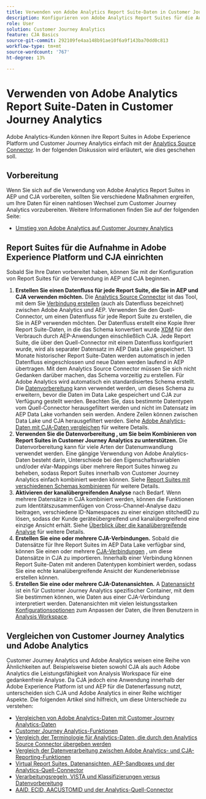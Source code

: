 ```yaml
---
title: Verwenden von Adobe Analytics Report Suite-Daten in Customer Journey Analytics
description: Konfigurieren von Adobe Analytics Report Suites für die Aufnahme in AEP und CJA
role: User
solution: Customer Journey Analytics
feature: CJA Basics
source-git-commit: 292109fe4aa148b91ae10f6a9f143ba70dd0c813
workflow-type: tm+mt
source-wordcount: '767'
ht-degree: 13%

---
```



# Verwenden von Adobe Analytics Report Suite-Daten in Customer Journey Analytics

Adobe Analytics-Kunden können ihre Report Suites in Adobe Experience Platform und Customer Journey Analytics einfach mit der [Analytics Source Connector](https://experienceleague.adobe.com/docs/experience-platform/sources/connectors/adobe-applications/analytics.html?lang=de). In der folgenden Diskussion wird erläutert, wie dies geschehen soll.

## Vorbereitung

Wenn Sie sich auf die Verwendung von Adobe Analytics Report Suites in AEP und CJA vorbereiten, sollten Sie verschiedene Maßnahmen ergreifen, um Ihre Daten für einen nahtlosen Wechsel zum Customer Journey Analytics vorzubereiten. Weitere Informationen finden Sie auf der folgenden Seite:

* [Umstieg von Adobe Analytics auf Customer Journey Analytics](/help/getting-started/aa-to-cja.md)

## Report Suites für die Aufnahme in Adobe Experience Platform und CJA einrichten

Sobald Sie Ihre Daten vorbereitet haben, können Sie mit der Konfiguration von Report Suites für die Verwendung in AEP und CJA beginnen.

1. **Erstellen Sie einen Datenfluss für jede Report Suite, die Sie in AEP und CJA verwenden möchten.** Die [Analytics Source Connector](https://experienceleague.adobe.com/docs/experience-platform/sources/connectors/adobe-applications/analytics.html?lang=en) ist das Tool, mit dem Sie [Verbindung erstellen](/help/connections/create-connection.md) (auch als Datenfluss bezeichnet) zwischen Adobe Analytics und AEP. Verwenden Sie den Quell-Connector, um einen Datenfluss für jede Report Suite zu erstellen, die Sie in AEP verwenden möchten. Der Datenfluss erstellt eine Kopie Ihrer Report Suite-Daten, in die das Schema konvertiert wurde  [XDM](https://experienceleague.adobe.com/docs/platform-learn/tutorials/schemas/schemas-and-experience-data-model.html?lang=de) für den Verbrauch durch AEP-Anwendungen einschließlich CJA. Jede Report Suite, die über den Quell-Connector mit einem Datenfluss konfiguriert wurde, wird als separater Datensatz im AEP Data Lake gespeichert. 13 Monate historischer Report Suite-Daten werden automatisch in jeden Datenfluss eingeschlossen und neue Daten werden laufend in AEP übertragen. Mit dem Analytics Source Connector müssen Sie sich nicht Gedanken darüber machen, das Schema vorzeitig zu erstellen. Für Adobe Analytics wird automatisch ein standardisiertes Schema erstellt. Die [Datenvorbereitung](https://experienceleague.adobe.com/docs/experience-platform/data-prep/home.html?lang=de) kann verwendet werden, um dieses Schema zu erweitern, bevor die Daten im Data Lake gespeichert und CJA zur Verfügung gestellt werden. Beachten Sie, dass bestimmte Datentypen vom Quell-Connector herausgefiltert werden und nicht im Datensatz im AEP Data Lake vorhanden sein werden. Andere Zeilen können zwischen Data Lake und CJA herausgefiltert werden. Siehe [Adobe Analytics-Daten mit CJA-Daten vergleichen](/help/troubleshooting/compare.md) für weitere Details.
1. **Verwenden Sie die Datenvorbereitung , um Sie beim Kombinieren von Report Suites in Customer Journey Analytics zu unterstützen.** Die Datenvorbereitung kann für viele Arten der Datenumwandlung verwendet werden. Eine gängige Verwendung von Adobe Analytics-Daten besteht darin, Unterschiede bei den Eigenschaftsvariablen und/oder eVar-Mappings über mehrere Report Suites hinweg zu beheben, sodass Report Suites innerhalb von Customer Journey Analytics einfach kombiniert werden können. Siehe [Report Suites mit verschiedenen Schemas kombinieren](/help/use-cases/combine-report-suites.md) für weitere Details.
1. **Aktivieren der kanalübergreifenden Analyse** nach Bedarf. Wenn mehrere Datensätze in CJA kombiniert werden, können die Funktionen zum Identitätszusammenfügen von Cross-Channel-Analyse dazu beitragen, verschiedene ID-Namespaces zu einer einzigen stitchedID zu lösen, sodass der Kunde geräteübergreifend und kanalübergreifend eine einzige Ansicht erhält. Siehe [Überblick über die kanalübergreifende Analyse](/help/connections/cca/overview.md) für weitere Details.
1. **Erstellen Sie eine oder mehrere CJA-Verbindungen.** Sobald die Datensätze für Ihre Report Suites im AEP Data Lake verfügbar sind, können Sie einen oder mehrere [CJA-Verbindungen](/help/connections/overview.md) , um diese Datensätze in CJA zu importieren. Innerhalb einer Verbindung können Report Suite-Daten mit anderen Datentypen kombiniert werden, sodass Sie eine echte kanalübergreifende Ansicht der Kundenerlebnisse erstellen können.
1. **Erstellen Sie eine oder mehrere CJA-Datenansichten.** A [Datenansicht](/help/data-views/data-views.md) ist ein für Customer Journey Analytics spezifischer Container, mit dem Sie bestimmen können, wie Daten aus einer CJA-Verbindung interpretiert werden. Datenansichten mit vielen leistungsstarken [Konfigurationsoptionen](/help/data-views/create-dataview.md) zum Anpassen der Daten, die Ihren Benutzern in [Analysis Workspace](/help/analysis-workspace/home.md).

## Vergleichen von Customer Journey Analytics und Adobe Analytics

Customer Journey Analytics und Adobe Analytics weisen eine Reihe von Ähnlichkeiten auf. Beispielsweise bieten sowohl CJA als auch Adobe Analytics die Leistungsfähigkeit von Analysis Workspace für eine gedankenfreie Analyse. Da CJA jedoch eine Anwendung innerhalb der Adobe Experience Platform ist und AEP für die Datenerfassung nutzt, unterscheiden sich CJA und Adobe Analytics in einer Reihe wichtiger Aspekte. Die folgenden Artikel sind hilfreich, um diese Unterschiede zu verstehen:

* [Vergleichen von Adobe Analytics-Daten mit Customer Journey Analytics-Daten](/help/troubleshooting/compare.md)
* [Customer Journey Analytics-Funktionen](/help/getting-started/aa-vs-cja/cja-aa.md)
* [Vergleich der Terminologie für Analytics-Daten, die durch den Analytics Source Connector übergeben werden](/help/getting-started/aa-vs-cja/terminology.md)
* [Vergleich der Datenverarbeitung zwischen Adobe Analytics- und CJA-Reporting-Funktionen](/help/getting-started/aa-vs-cja/data-processing-comparisons.md)
* [Virtual Report Suites, Datenansichten, AEP-Sandboxes und der Analytics-Quell-Connector](/help/getting-started/aa-vs-cja/vrs-dataview-sandbox-adc.md)
* [Verarbeitungsregeln, VISTA und Klassifizierungen versus Datenvorbereitung](/help/getting-started/aa-vs-cja/pr-vista-dataprep.md)
* [AAID, ECID, AACUSTOMID und der Analytics-Quell-Connector](/help/getting-started/aa-vs-cja/aaid-ecid-adc.md)
